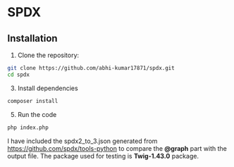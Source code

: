 # SPDX

## Installation

1. Clone the repository:
```bash
git clone https://github.com/abhi-kumar17871/spdx.git
cd spdx
```
3. Install dependencies
```bash
composer install
```
5. Run the code
```bash
php index.php
```

I have included the spdx2_to_3.json generated from https://github.com/spdx/tools-python to compare the **@graph** part with the output file. The package used for testing is **Twig-1.43.0** package.
